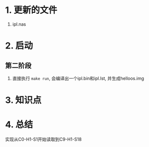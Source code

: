 # 1. 更新的文件
1. ipl.nas

# 2. 启动
## 第二阶段
1. 直接执行 `make run`, 会编译出一个ipl.bin和ipl.lst, 并生成helloos.img


# 3. 知识点


# 4. 总结
实现从C0-H1-S1开始读取到C9-H1-S18
